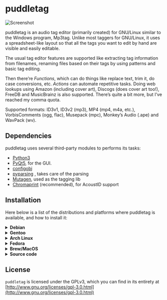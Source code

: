 # puddletag

![Screenshot](docs/_images/5.png)

puddletag is an audio tag editor (primarily created) for GNU/Linux similar to the Windows program, Mp3tag. Unlike most taggers for GNU/Linux, it uses a spreadsheet-like layout so that all the tags you want to edit by hand are visible and easily editable.

The usual tag editor features are supported like extracting tag information from filenames, renaming files based on their tags by using patterns and basic tag editing.

Then there’re _Functions_, which can do things like replace text, trim it, do case conversions, etc. _Actions_ can automate repetitive tasks. Doing web lookups using Amazon (including cover art), Discogs (does cover art too!), FreeDB and MusicBrainz is also supported. There’s quite a bit more, but I’ve reached my comma quota.

Supported formats: ID3v1, ID3v2 (mp3), MP4 (mp4, m4a, etc.), VorbisComments (ogg, flac), Musepack (mpc), Monkey’s Audio (.ape) and WavPack (wv).


## Dependencies

puddletag uses several third-party modules to performs its tasks:

- [Python3](https://www.python.org/)
- [PyQt5](https://pypi.org/project/pyqt5/), for the GUI.
- [configobj](https://pypi.org/project/configobj/)
- [pyparsing](https://pypi.org/project/pyparsing/) , takes care of the parsing
- [Mutagen](https://pypi.org/project/mutagen/), used as the tagging lib
- [Chromaprint](http://acoustid.org/chromaprint) (recommended), for AcoustID support


## Installation

Here below is a list of the distributions and platforms where puddletag is available, and how to install it:

<details>
<summary><b>Debian</b></summary>

`apt install puddletag`

Contact: @sandrotosi
</details>

<details>
<summary><b>Gentoo</b></summary>

1. overlay: https://github.com/istitov/stuff/
1. add overlay: `sudo layman -a stuff`
1. install: `sudo emerge -av puddletag`

Contact: @DolphinStKom
</details>

<details>
<summary><b>Arch Linux</b></summary>

puddletag is currently part of the [AUR](https://aur.archlinux.org/packages/puddletag/):

```
git clone https://aur.archlinux.org/puddletag.git
cd puddletag
makepkg -si
```

</details>

<details>
<summary><b>Fedora</b></summary>

Available since Fedora 32.

`dnf install puddletag`
</details>

<details>
<summary><b>Brew/MacOS</b></summary>

_support needed, open an issue if interested in working on it_
</details>

<details>
<summary><b>Source code</b></summary>
First, you need to install the dependencies; this step is different depending on the distribution; on Debian you can run:

`apt install python3 python3-mutagen python3-configobj python3-pyparsing python3-pyqt5 python3-pyqt5.qtsvg python3-unidecode`

Then:

```
git clone https://github.com/puddletag/puddletag
cd puddletag
./puddletag
```

Alternatively you can use a [virtual environment](https://docs.python.org/3/library/venv.html), which only requires python and pip to be installed:
```sh
git clone 'https://github.com/puddletag/puddletag.git'
cd 'puddletag'
python3 -m 'venv' '.'
bin/pip3 install -r 'requirements.txt'
bin/python3 'puddletag'
```
</details>


## License

`puddletag` is licensed under the GPLv3, which you can find in its entirety at  [http://www.gnu.org/licenses/gpl-3.0.html](http://www.gnu.org/licenses/gpl-3.0.html)  
